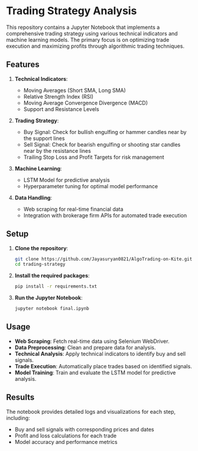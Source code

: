 
# Trading Strategy Analysis

This repository contains a Jupyter Notebook that implements a comprehensive trading strategy using various technical indicators and machine learning models. The primary focus is on optimizing trade execution and maximizing profits through algorithmic trading techniques.

## Features

1. **Technical Indicators**:
   - Moving Averages (Short SMA, Long SMA)
   - Relative Strength Index (RSI)
   - Moving Average Convergence Divergence (MACD)
   - Support and Resistance Levels

2. **Trading Strategy**:
   - Buy Signal: Check for bullish engulfing or hammer candles near by the support lines  
   - Sell Signal: Check for bearish engulfing or shooting star candles near by the resistance lines 
   - Trailing Stop Loss and Profit Targets for risk management

3. **Machine Learning**:
   - LSTM Model for predictive analysis
   - Hyperparameter tuning for optimal model performance

4. **Data Handling**:
   - Web scraping for real-time financial data
   - Integration with brokerage firm APIs for automated trade execution

## Setup

1. **Clone the repository**:
   ```bash
   git clone https://github.com/Jayasuryan0821/AlgoTrading-on-Kite.git
   cd trading-strategy
   ```

2. **Install the required packages**:
   ```bash
   pip install -r requirements.txt
   ```

3. **Run the Jupyter Notebook**:
   ```bash
   jupyter notebook final.ipynb
   ```

## Usage

- **Web Scraping**: Fetch real-time data using Selenium WebDriver.
- **Data Preprocessing**: Clean and prepare data for analysis.
- **Technical Analysis**: Apply technical indicators to identify buy and sell signals.
- **Trade Execution**: Automatically place trades based on identified signals.
- **Model Training**: Train and evaluate the LSTM model for predictive analysis.

## Results

The notebook provides detailed logs and visualizations for each step, including:
- Buy and sell signals with corresponding prices and dates
- Profit and loss calculations for each trade
- Model accuracy and performance metrics

